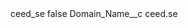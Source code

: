 <?xml version="1.0" encoding="UTF-8"?>
<CustomMetadata xmlns="http://soap.sforce.com/2006/04/metadata" xmlns:xsi="http://www.w3.org/2001/XMLSchema-instance" xmlns:xsd="http://www.w3.org/2001/XMLSchema">
    <label>ceed_se</label>
    <protected>false</protected>
    <values>
        <field>Domain_Name__c</field>
        <value xsi:type="xsd:string">ceed.se</value>
    </values>
</CustomMetadata>
